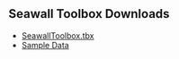 # 

<h2>Seawall Toolbox Downloads</h2>

* [SeawallToolbox.tbx](https://github.com/rajaoberison/rajaoberison.github.io/raw/master/assets/swtbx/SeawallToolboxV1.tbx)
* [Sample Data](https://drive.google.com/file/d/14SCWoo9XQ0vjRHJabIT9P--JY-5uGhj7/view?usp=sharing)
